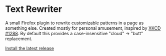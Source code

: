 Text Rewriter
=============

A small Firefox plugin to rewrite customizable patterns in a page as something else.
Created mostly for personal amusement, inspired by [XKCD #1288](http://xkcd.com/1288/).
By default this provides a case-insensitive "cloud" -> "butt" replacement.

[Install the latest release](https://github.com/pelmers/moz-text-rewriter/releases)
